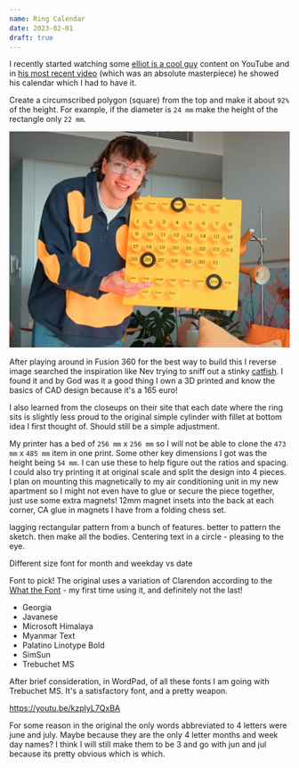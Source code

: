 ```yaml
---
name: Ring Calendar
date: 2023-02-01
draft: true
---
```


I recently started watching some [elliot is a cool guy]() content on YouTube and in [his most recent video](https://youtu.be/v2QfOkixp4k?t=160) (which was an absolute masterpiece) he showed his calendar which I had to have it.

Create a circumscribed polygon (square) from the top and make it about `92%` of the height. For example, if the diameter is `24 mm` make the height of the rectangle only `22 mm`.

![Inspiration Calendar](/assets/img/calendar/inspiration.png)

After playing around in Fusion 360 for the best way to build this I reverse image searched the inspiration like Nev trying to sniff out a stinky [catfish](https://www.mtv.com/shows/catfish-the-tv-show). I found it and by God was it a good thing I own a 3D printed and know the basics of CAD design because it's a 165 euro!

I also learned from the closeups on their site that each date where the ring sits is slightly less proud to the original simple cylinder with fillet at bottom idea I first thought of. Should still be a simple adjustment.

My printer has a bed of `256 mm` x `256 mm` so I will not be able to clone the `473 mm` x `485 mm` item in one print. Some other key dimensions I got was the height being `54 mm`. I can use these to help figure out the ratios and spacing. I could also try printing it at original scale and split the design into 4 pieces. I plan on mounting this magnetically to my air conditioning unit in my new apartment so I might not even have to glue or secure the piece together, just use some extra magnets! 12mm magnet insets into the back at each corner, CA glue in magnets I have from a folding chess set.

lagging rectangular pattern from a bunch of features. better to pattern the sketch. then make all the bodies.
Centering text in a circle - pleasing to the eye.

Different size font for month and weekday vs date

Font to pick! The original uses a variation of Clarendon according to the [What the Font](https://www.myfonts.com/pages/whatthefont) - my first time using it, and definitely not the last!

- Georgia
- Javanese
- Microsoft Himalaya
- Myanmar Text
- Palatino Linotype Bold
- SimSun
- Trebuchet MS

After brief consideration, in WordPad, of all these fonts I am going with Trebuchet MS. It's a satisfactory font, and a pretty weapon.

<https://youtu.be/kzpIyL7QxBA>

For some reason in the original the only words abbreviated to 4 letters were june and july. Maybe because they are the only 4 letter months and week day names? I think I will still make them to be 3 and go with jun and jul because its pretty obvious which is which.
